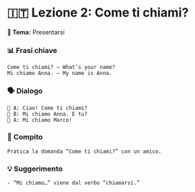 # 🇮🇹 Lezione 2: Come ti chiami?

**📘 Tema:** Presentarsi

### 📊 Frasi chiave
    Come ti chiami? – What’s your name?  
    Mi chiamo Anna. – My name is Anna.

### 🗣️ Dialogo
    👦 A: Ciao! Come ti chiami?  
    👧 B: Mi chiamo Anna. E tu?  
    👦 A: Mi chiamo Marco!

### 🌟 Compito
    Pratica la domanda “Come ti chiami?” con un amico.

### 💡 Suggerimento
    - “Mi chiamo…” viene dal verbo “chiamarsi.”